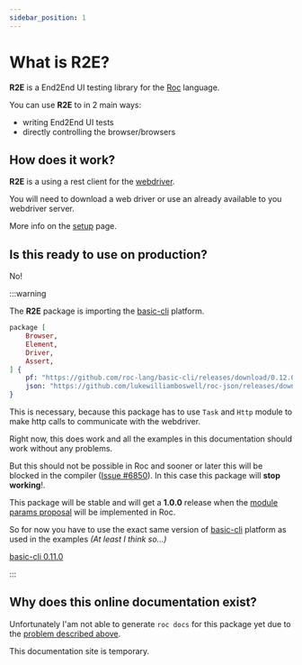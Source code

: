 ```yaml
---
sidebar_position: 1
---
```


# What is R2E?

**R2E** is a End2End UI testing library for the [Roc](https://www.roc-lang.org/) language.

You can use **R2E** to in 2 main ways:

- writing End2End UI tests
- directly controlling the browser/browsers

## How does it work?

**R2E** is a using a rest client for the [webdriver](https://www.selenium.dev/documentation/webdriver/).

You will need to download a web driver or use an already available to you webdriver server.

More info on the [setup](./setup) page.

## Is this ready to use on production?

No!

:::warning

The **R2E** package is importing the [basic-cli](https://github.com/roc-lang/basic-cli) platform.

```elixir
package [
    Browser,
    Element,
    Driver,
    Assert,
] {
    pf: "https://github.com/roc-lang/basic-cli/releases/download/0.12.0/cf_TpThUd4e69C7WzHxCbgsagnDmk3xlb_HmEKXTICw.tar.br",
    json: "https://github.com/lukewilliamboswell/roc-json/releases/download/0.10.0/KbIfTNbxShRX1A1FgXei1SpO5Jn8sgP6HP6PXbi-xyA.tar.br",
}
```

This is necessary, because this package has to use `Task` and `Http` module to make http calls to communicate with the webdriver.

Right now, this does work and all the examples in this documentation should work without any problems.

But this should not be possible in Roc and sooner or later this will be blocked in the compiler ([Issue #6850](https://github.com/roc-lang/roc/issues/6850)).
In this case this package will **stop working**!.

This package will be stable and will get a **1.0.0** release when the [module params proposal](https://docs.google.com/document/d/110MwQi7Dpo1Y69ECFXyyvDWzF4OYv1BLojIm08qDTvg/edit#heading=h.cxx7dzgwu0ye) will be implemented in Roc.

So for now you have to use the exact same version of [basic-cli](https://github.com/roc-lang/basic-cli) platform as used in the examples _(At least I think so...)_

[basic-cli 0.11.0](https://github.com/roc-lang/basic-cli/releases/tag/0.11.0)

:::

## Why does this online documentation exist?

Unfortunately I'am not able to generate `roc docs` for this package yet due to the [problem described above](#is-this-ready-to-use-on-production).

This documentation site is temporary.
